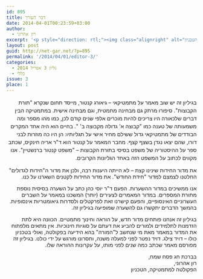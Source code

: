 ```yaml
---
id: 895
title: דבר העורך
date: 2014-04-01T00:23:59+03:00
author:
  - רון אהרוני
excerpt: '<p style="direction: rtl;"><img class="alignright" alt="רון אהרוני,הפקולטה למתמטיקה, הטכניון" src="http://net-gar.net/wp-content/uploads/2014/01/orech.jpg" width="81" height="81" />בגיליון זה מובא סיפורו של גיאורג קנטור, מייסד תחום שנקרא "תורת הקבוצות", אשר סיפורו מרתק גם בפן המתמטי וגם בפן האישי, עשינו שינויים במדור החידות פתחנו מדור חדש בשם הוראה מטמטית, ד"ר יוסי כהן הביא לנו עוד מאמר קליל ומעניין בתורת המספרים ועוד ועוד,קריאה מהנה וחג פסח שמח</p>'
layout: post
guid: http://net-gar.net/?p=895
permalink: '/2014/04/01/editor-3/'
categories:
  - גליון 3 אפריל 2014
  - כללי
issue: 3
place: 1
---
```

<p dir="RTL">
  <span style="font-size: 14px; line-height: 1.5em;">בגיליון זה יש שוב מאמר על מתמטיקאי – גיאורג קנטור, מייסד תחום שנקרא "תורת הקבוצות". סיפורו מרתק גם מבחינה מתמטית, וגם מבחינה אישית. במתמטיקה הבין דברים שלכאורה היו צריכים להיות מוכרים אלפי שנים קודם לכן, כמו מהו מספר ומה משמעותה של טענה כמו "קבוצה א' גדולה מקבוצה ב' ". בחיים הוא היה אחד המקרים הבודדים של מתמטיקאי גדול ששילם מחיר אישי על תגליותיו: הן היו כה מוזרות לבני דורו, שהם יצאו נגדן בשצף קצף. מחבר המאמר על קנטור הוא ד"ר אריה חינקיס, שכתב ספר על ההיסטוריה של משפט בסיסי בתורת הקבוצות – "משפט קנטור ברנשטיין". אנו מקווים לכתוב על המשפט הזה באחד הגליונות הקרובים.</span>
</p>

<p dir="RTL">
  את מדור החידות שינינו קצת – לא הייתה היענות רבה, ולכן את מדור ה"חידות לגדולים" החלטנו לצמצם למדור "חידת החודש". את מדור החידות לקטנים השארנו על כנו.
</p>

<p dir="RTL">
  אנו ממשיכים במדור ההשערות. הפעם ד"ר יוסי כהן כתב על השערה בסיסית נוספת מתורת המספרים. במדור המאמרים לצעירים (יותר) המשכנו במאמר על השברים העשרוניים האינסופיים, והפעם קישרנו זאת לפרקטלים ולסדרות גיאומטריות אינסופיות. בהמשך הדברים יתקשרו גם להשערה שמופיעה בגיליון זה.
</p>

<p dir="RTL">
  בגיליון זה אנחנו פותחים מדור חדש, על הוראה וחינוך מתמטיים. הכוונה היא לתת הזדמנות לתלמידים ולמורים להביע את דעתם על סוגיות חינוכיות. אין מתאים מלפתוח את המדור במאמר מאת מי שנחשב ל"המורה" בהא הידיעה בפקולטה, ואולי בטכניון כולו – דויד צילג. דויד נפטר לפני למעלה משנה, וחסרונו מורגש על ידי כולנו. בגיליון זה מפורסם מאמר שכתב כמה שנים לפני מותו, על עקרונות ההוראה שלו.
</p>

<p dir="RTL">
  בברכת חג פסח שמח,<br /> רון אהרוני,<br /> הפקולטה למתמטיקה, הטכניון
</p>